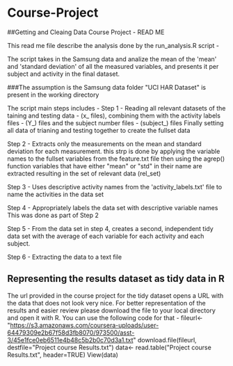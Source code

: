 # Course-Project
##Getting and Cleaing Data Course Project - READ ME

This read me file describe the analysis done by the run_analysis.R script - 

The script takes in the Samsung data and analize the mean of the 'mean' and 'standard deviation' 
of all the measured variables, and presents it per subject and activity in the final dataset.

###The assumption is the Samsung data folder "UCI HAR Dataset" is present in the working directory

The script main steps includes - 
Step 1 - Reading all relevant datasets of the taining and testing data - (x_ files), 
        combining them with the activity labels files - (Y_) files
        and the subject number files - (subject_) files
        Finally setting all data of trianing and testing together to create the fullset data

Step 2 - Extracts only the measurements on the mean and standard deviation for each measurement.
		this strp is done by applying the variable names to the fullset variables from the feature.txt file
		then using the agrep() function variables that have either "mean" or "std" in their name are extracted
		resulting in the set of relevant data (rel_set)

Step 3 - Uses descriptive activity names from the 'activity_labels.txt' file to name 
		the activities in the data set

Step 4 - Appropriately labels the data set with descriptive variable names
		This was done as part of Step 2

Step 5 - From the data set in step 4, creates a second, independent tidy data set 
		with the average of each variable for each activity and each subject.

Step 6 - Extracting the data to a text file

## Representing the results dataset as tidy data in R
The url provided in the course project for the tidy dataset opens a URL with the data that does not look very nice.
For better representation of the results and easier review please download the file to your local directory and open it with R. 
You can use the following code  for that -
fileurl<-"https://s3.amazonaws.com/coursera-uploads/user-64479309e2b67f58d3fb8070/973500/asst-3/45e1fce0eb6511e4b48c5b2b0c70d3a1.txt"
download.file(fileurl, destfile="Project course Results.txt")
data<- read.table("Project course Results.txt", header=TRUE)
View(data)
